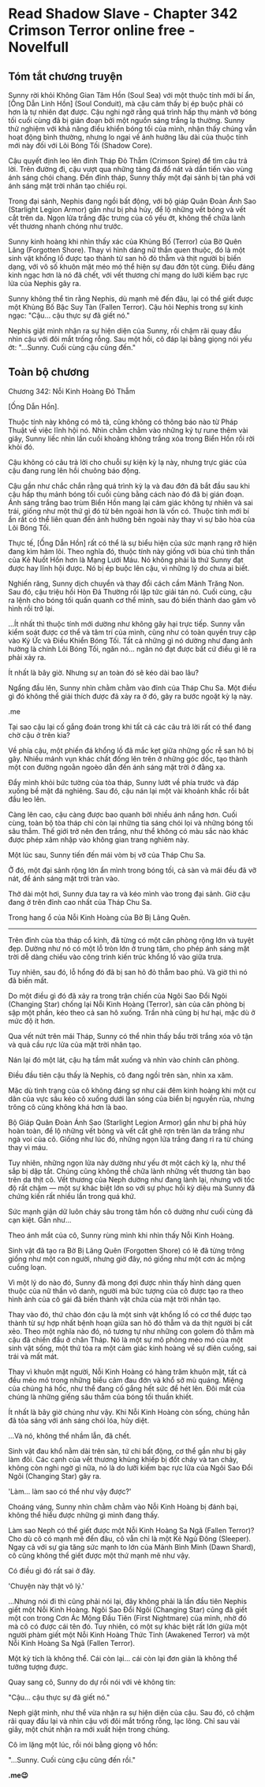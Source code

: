 # Read Shadow Slave - Chapter 342 Crimson Terror online free - Novelfull

## Tóm tắt chương truyện

Sunny rời khỏi Không Gian Tâm Hồn (Soul Sea) với một thuộc tính mới bí ẩn, [Ống Dẫn Linh Hồn] (Soul Conduit), mà cậu cảm thấy bị ép buộc phải có hơn là tự nhiên đạt được. Cậu nghi ngờ rằng quá trình hấp thụ mảnh vỡ bóng tối cuối cùng đã bị gián đoạn bởi một nguồn sáng trắng lạ thường. Sunny thử nghiệm với khả năng điều khiển bóng tối của mình, nhận thấy chúng vẫn hoạt động bình thường, nhưng lo ngại về ảnh hưởng lâu dài của thuộc tính mới này đối với Lõi Bóng Tối (Shadow Core).

Cậu quyết định leo lên đỉnh Tháp Đỏ Thẫm (Crimson Spire) để tìm câu trả lời. Trên đường đi, cậu vượt qua những tảng đá đổ nát và dần tiến vào vùng ánh sáng chói chang. Đến đỉnh tháp, Sunny thấy một đại sảnh bị tàn phá với ánh sáng mặt trời nhân tạo chiếu rọi.

Trong đại sảnh, Nephis đang ngồi bất động, với bộ giáp Quân Đoàn Ánh Sao (Starlight Legion Armor) gần như bị phá hủy, để lộ những vết bỏng và vết cắt trên da. Ngọn lửa trắng đặc trưng của cô yếu ớt, không thể chữa lành vết thương nhanh chóng như trước.

Sunny kinh hoàng khi nhìn thấy xác của Khủng Bố (Terror) của Bờ Quên Lãng (Forgotten Shore). Thay vì hình dáng nữ thần quen thuộc, đó là một sinh vật khổng lồ được tạo thành từ san hô đỏ thẫm và thịt người bị biến dạng, với vô số khuôn mặt méo mó thể hiện sự đau đớn tột cùng. Điều đáng kinh ngạc hơn là nó đã chết, với vết thương chí mạng do lưỡi kiếm bạc rực lửa của Nephis gây ra.

Sunny không thể tin rằng Nephis, dù mạnh mẽ đến đâu, lại có thể giết được một Khủng Bố Bậc Suy Tàn (Fallen Terror). Cậu hỏi Nephis trong sự kinh ngạc: "Cậu... cậu thực sự đã giết nó."

Nephis giật mình nhận ra sự hiện diện của Sunny, rồi chậm rãi quay đầu nhìn cậu với đôi mắt trống rỗng. Sau một hồi, cô đáp lại bằng giọng nói yếu ớt: "...Sunny. Cuối cùng cậu cũng đến."

## Toàn bộ chương

Chương 342: Nỗi Kinh Hoàng Đỏ Thẫm

[Ống Dẫn Hồn].

Thuộc tính này không có mô tả, cũng không có thông báo nào từ Pháp Thuật về việc lĩnh hội nó. Nhìn chằm chằm vào những ký tự rune thêm vài giây, Sunny liếc nhìn lần cuối khoảng không trắng xóa trong Biển Hồn rồi rời khỏi đó.

Cậu không có câu trả lời cho chuỗi sự kiện kỳ lạ này, nhưng trực giác của cậu đang rung lên hồi chuông báo động.

Cậu gần như chắc chắn rằng quá trình kỳ lạ và đau đớn đã bắt đầu sau khi cậu hấp thụ mảnh bóng tối cuối cùng bằng cách nào đó đã bị gián đoạn. Ánh sáng trắng bao trùm Biển Hồn mang lại cảm giác không tự nhiên và sai trái, giống như một thứ gì đó từ bên ngoài hơn là vốn có. Thuộc tính mới bí ẩn rất có thể liên quan đến ảnh hưởng bên ngoài này thay vì sự bão hòa của Lõi Bóng Tối.

Thực tế, [Ống Dẫn Hồn] rất có thể là sự biểu hiện của sức mạnh rạng rỡ hiện đang kìm hãm lõi. Theo nghĩa đó, thuộc tính này giống với bùa chú tinh thần của Kẻ Nuốt Hồn hơn là Mạng Lưới Máu. Nó không phải là thứ Sunny đạt được hay lĩnh hội được. Nó bị ép buộc lên cậu, vì những lý do chưa ai biết.

Nghiến răng, Sunny dịch chuyển và thay đổi cách cầm Mảnh Trăng Non. Sau đó, cậu triệu hồi Hòn Đá Thường rồi lập tức giải tán nó. Cuối cùng, cậu ra lệnh cho bóng tối quấn quanh cơ thể mình, sau đó biến thành dao găm vô hình rồi trở lại.

...Ít nhất thì thuộc tính mới dường như không gây hại trực tiếp. Sunny vẫn kiểm soát được cơ thể và tâm trí của mình, cũng như có toàn quyền truy cập vào Ký Ức và Điều Khiển Bóng Tối. Tất cả những gì nó dường như đang ảnh hưởng là chính Lõi Bóng Tối, ngăn nó... ngăn nó đạt được bất cứ điều gì lẽ ra phải xảy ra.

Ít nhất là bây giờ. Nhưng sự an toàn đó sẽ kéo dài bao lâu?

Ngẩng đầu lên, Sunny nhìn chằm chằm vào đỉnh của Tháp Chu Sa. Một điều gì đó không thể giải thích được đã xảy ra ở đó, gây ra bước ngoặt kỳ lạ này.

.me

Tại sao cậu lại cố gắng đoán trong khi tất cả các câu trả lời rất có thể đang chờ cậu ở trên kia?

Về phía cậu, một phiến đá khổng lồ đã mắc kẹt giữa những gốc rễ san hô bị gãy. Nhiều mảnh vụn khác chất đống lên trên ở những góc dốc, tạo thành một con đường ngoằn ngoèo dẫn đến ánh sáng mặt trời ở đằng xa.

Đẩy mình khỏi bức tường của tòa tháp, Sunny lướt về phía trước và đáp xuống bề mặt đá nghiêng. Sau đó, cậu nán lại một vài khoảnh khắc rồi bắt đầu leo lên.

Càng lên cao, cậu càng được bao quanh bởi nhiều ánh nắng hơn. Cuối cùng, toàn bộ tòa tháp chỉ còn lại những tia sáng chói lọi và những bóng tối sâu thẳm. Thế giới trở nên đen trắng, như thể không có màu sắc nào khác được phép xâm nhập vào không gian trang nghiêm này.

Một lúc sau, Sunny tiến đến mái vòm bị vỡ của Tháp Chu Sa.

Ở đó, một đại sảnh rộng lớn ẩn mình trong bóng tối, cả sàn và mái đều đã vỡ nát, để ánh sáng mặt trời tràn vào.

Thở dài một hơi, Sunny đưa tay ra và kéo mình vào trong đại sảnh. Giờ cậu đang ở trên đỉnh cao nhất của Tháp Chu Sa.

Trong hang ổ của Nỗi Kinh Hoàng của Bờ Bị Lãng Quên.

***

Trên đỉnh của tòa tháp cổ kính, đã từng có một căn phòng rộng lớn và tuyệt đẹp. Dường như nó có một lỗ tròn lớn ở trung tâm, cho phép ánh sáng mặt trời dễ dàng chiếu vào công trình kiến trúc khổng lồ vào giữa trưa.

Tuy nhiên, sau đó, lỗ hổng đó đã bị san hô đỏ thẫm bao phủ. Và giờ thì nó đã biến mất.

Do một điều gì đó đã xảy ra trong trận chiến của Ngôi Sao Đổi Ngôi (Changing Star) chống lại Nỗi Kinh Hoàng (Terror), sàn của căn phòng bị sập một phần, kéo theo cả san hô xuống. Trần nhà cũng bị hư hại, mặc dù ở mức độ ít hơn.

Qua vết nứt trên mái Tháp, Sunny có thể nhìn thấy bầu trời trắng xóa vô tận và quả cầu rực lửa của mặt trời nhân tạo.

Nán lại đó một lát, cậu hạ tầm mắt xuống và nhìn vào chính căn phòng.

Điều đầu tiên cậu thấy là Nephis, cô đang ngồi trên sàn, nhìn xa xăm.

Mặc dù tình trạng của cô không đáng sợ như cái đêm kinh hoàng khi một cư dân của vực sâu kéo cô xuống dưới làn sóng của biển bị nguyền rủa, nhưng trông cô cũng không khá hơn là bao.

Bộ Giáp Quân Đoàn Ánh Sao (Starlight Legion Armor) gần như bị phá hủy hoàn toàn, để lộ những vết bỏng và vết cắt ghê rợn trên làn da trắng như ngà voi của cô. Giống như lúc đó, những ngọn lửa trắng đang rỉ ra từ chúng thay vì máu.

Tuy nhiên, những ngọn lửa này dường như yếu ớt một cách kỳ lạ, như thể sắp bị dập tắt. Chúng cũng không thể chữa lành những vết thương tàn bạo trên da thịt cô. Vết thương của Neph dường như đang lành lại, nhưng với tốc độ rất chậm — một sự khác biệt lớn so với sự phục hồi kỳ diệu mà Sunny đã chứng kiến rất nhiều lần trong quá khứ.

Sức mạnh giận dữ luôn cháy sâu trong tâm hồn cô dường như cuối cùng đã cạn kiệt. Gần như...

Theo ánh mắt của cô, Sunny rùng mình khi nhìn thấy Nỗi Kinh Hoàng.

Sinh vật đã tạo ra Bờ Bị Lãng Quên (Forgotten Shore) có lẽ đã từng trông giống như một con người, nhưng giờ đây, nó giống như một cơn ác mộng cuồng loạn.

Vì một lý do nào đó, Sunny đã mong đợi được nhìn thấy hình dáng quen thuộc của nữ thần vô danh, người mà bức tượng của cô được tạo ra theo hình ảnh của cô gái đã biến thành vật chứa của mặt trời nhân tạo.

Thay vào đó, thứ chào đón cậu là một sinh vật khổng lồ có cơ thể được tạo thành từ sự hợp nhất bệnh hoạn giữa san hô đỏ thẫm và da thịt người bị cắt xẻo. Theo một nghĩa nào đó, nó tương tự như những con golem đỏ thẫm mà cậu đã chiến đấu ở chân Tháp. Nó là một sự mô phỏng méo mó của một sinh vật sống, một thứ tỏa ra một cảm giác kinh hoàng về sự điên cuồng, sai trái và mất mát.

Thay vì khuôn mặt người, Nỗi Kinh Hoàng có hàng trăm khuôn mặt, tất cả đều méo mó trong những biểu cảm đau đớn và khổ sở mù quáng. Miệng của chúng há hốc, như thể đang cố gắng hết sức để hét lên. Đôi mắt của chúng là những giếng sâu thẳm của bóng tối thuần khiết.

Ít nhất là bây giờ chúng như vậy. Khi Nỗi Kinh Hoàng còn sống, chúng hẳn đã tỏa sáng với ánh sáng chói lóa, hủy diệt.

...Và nó, không thể nhầm lẫn, đã chết.

Sinh vật đau khổ nằm dài trên sàn, tứ chi bất động, cơ thể gần như bị gãy làm đôi. Các cạnh của vết thương khủng khiếp bị đốt cháy và tan chảy, không còn nghi ngờ gì nữa, nó là do lưỡi kiếm bạc rực lửa của Ngôi Sao Đổi Ngôi (Changing Star) gây ra.

'Làm... làm sao có thể như vậy được?'

Choáng váng, Sunny nhìn chằm chằm vào Nỗi Kinh Hoàng bị đánh bại, không thể hiểu được những gì mình đang thấy.

Làm sao Neph có thể giết được một Nỗi Kinh Hoàng Sa Ngã (Fallen Terror)? Cho dù cô có mạnh mẽ đến đâu, cô vẫn chỉ là một Kẻ Ngủ Đông (Sleeper). Ngay cả với sự gia tăng sức mạnh to lớn của Mảnh Bình Minh (Dawn Shard), cô cũng không thể giết được một thứ mạnh mẽ như vậy.

Có điều gì đó rất sai ở đây.

'Chuyện này thật vô lý.'

...Nhưng nói đi thì cũng phải nói lại, đây không phải là lần đầu tiên Nephis giết một Nỗi Kinh Hoàng. Ngôi Sao Đổi Ngôi (Changing Star) cũng đã giết một con trong Cơn Ác Mộng Đầu Tiên (First Nightmare) của mình, nhờ đó mà cô có được cái tên đó. Tuy nhiên, có một sự khác biệt rất lớn giữa một người phàm giết một Nỗi Kinh Hoàng Thức Tỉnh (Awakened Terror) và một Nỗi Kinh Hoàng Sa Ngã (Fallen Terror).

Một kỳ tích là không thể. Cái còn lại... cái còn lại đơn giản là không thể tưởng tượng được.

Quay sang cô, Sunny do dự rồi nói với vẻ không tin:

"Cậu... cậu thực sự đã giết nó."

Neph giật mình, như thể vừa nhận ra sự hiện diện của cậu. Sau đó, cô chậm rãi quay đầu lại và nhìn cậu với đôi mắt trống rỗng, lạc lõng. Chỉ sau vài giây, một chút nhận ra mới xuất hiện trong chúng.

Cô im lặng một lúc, rồi nói bằng giọng vô hồn:

"...Sunny. Cuối cùng cậu cũng đến rồi."

**.me😉**